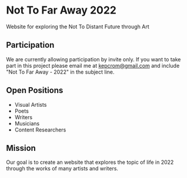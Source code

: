 Not To Far Away 2022
=====
Website for exploring the Not To Distant Future through Art

Participation
-----
We are currently allowing participation by invite only. 
If you want to take part in this project please email me at kepcrom@gmail.com and include "Not To Far Away - 2022" in the subject line.


Open Positions
-----
* Visual Artists
* Poets
* Writers
* Musicians
* Content Researchers

Mission
-----
Our goal is to create an website that explores the topic of life in 2022 through the works of many artists and writers.
